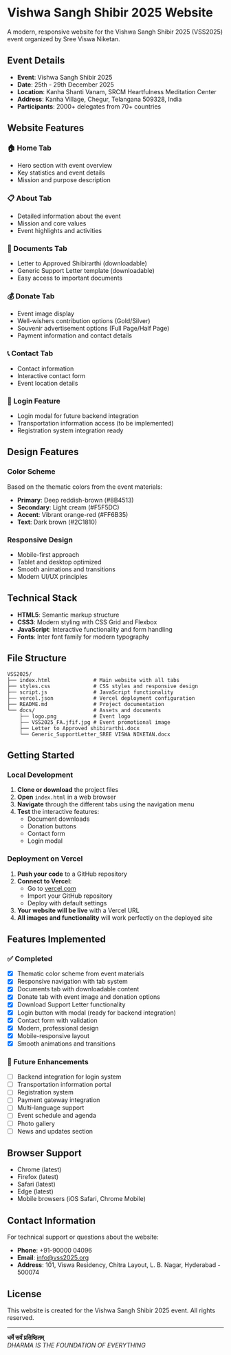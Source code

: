 # Vishwa Sangh Shibir 2025 Website

A modern, responsive website for the Vishwa Sangh Shibir 2025 (VSS2025) event organized by Sree Viswa Niketan.

## Event Details

- **Event**: Vishwa Sangh Shibir 2025
- **Date**: 25th - 29th December 2025
- **Location**: Kanha Shanti Vanam, SRCM Heartfulness Meditation Center
- **Address**: Kanha Village, Chegur, Telangana 509328, India
- **Participants**: 2000+ delegates from 70+ countries

## Website Features

### 🏠 Home Tab
- Hero section with event overview
- Key statistics and event details
- Mission and purpose description

### 📋 About Tab
- Detailed information about the event
- Mission and core values
- Event highlights and activities

### 📄 Documents Tab
- Letter to Approved Shibirarthi (downloadable)
- Generic Support Letter template (downloadable)
- Easy access to important documents

### 💰 Donate Tab
- Event image display
- Well-wishers contribution options (Gold/Silver)
- Souvenir advertisement options (Full Page/Half Page)
- Payment information and contact details

### 📞 Contact Tab
- Contact information
- Interactive contact form
- Event location details

### 🔐 Login Feature
- Login modal for future backend integration
- Transportation information access (to be implemented)
- Registration system integration ready

## Design Features

### Color Scheme
Based on the thematic colors from the event materials:
- **Primary**: Deep reddish-brown (#8B4513)
- **Secondary**: Light cream (#F5F5DC)
- **Accent**: Vibrant orange-red (#FF6B35)
- **Text**: Dark brown (#2C1810)

### Responsive Design
- Mobile-first approach
- Tablet and desktop optimized
- Smooth animations and transitions
- Modern UI/UX principles

## Technical Stack

- **HTML5**: Semantic markup structure
- **CSS3**: Modern styling with CSS Grid and Flexbox
- **JavaScript**: Interactive functionality and form handling
- **Fonts**: Inter font family for modern typography

## File Structure

```
VSS2025/
├── index.html              # Main website with all tabs
├── styles.css              # CSS styles and responsive design
├── script.js               # JavaScript functionality
├── vercel.json             # Vercel deployment configuration
├── README.md               # Project documentation
└── docs/                   # Assets and documents
    ├── logo.png            # Event logo
    ├── VSS2025_FA.jfif.jpg # Event promotional image
    ├── Letter to Approved shibirarthi.docx
    └── Generic_SupportLetter_SREE VISWA NIKETAN.docx
```

## Getting Started

### Local Development
1. **Clone or download** the project files
2. **Open** `index.html` in a web browser
3. **Navigate** through the different tabs using the navigation menu
4. **Test** the interactive features:
   - Document downloads
   - Donation buttons
   - Contact form
   - Login modal

### Deployment on Vercel
1. **Push your code** to a GitHub repository
2. **Connect to Vercel**:
   - Go to [vercel.com](https://vercel.com)
   - Import your GitHub repository
   - Deploy with default settings
3. **Your website will be live** with a Vercel URL
4. **All images and functionality** will work perfectly on the deployed site

## Features Implemented

### ✅ Completed
- [x] Thematic color scheme from event materials
- [x] Responsive navigation with tab system
- [x] Documents tab with downloadable content
- [x] Donate tab with event image and donation options
- [x] Download Support Letter functionality
- [x] Login button with modal (ready for backend integration)
- [x] Contact form with validation
- [x] Modern, professional design
- [x] Mobile-responsive layout
- [x] Smooth animations and transitions

### 🔄 Future Enhancements
- [ ] Backend integration for login system
- [ ] Transportation information portal
- [ ] Registration system
- [ ] Payment gateway integration
- [ ] Multi-language support
- [ ] Event schedule and agenda
- [ ] Photo gallery
- [ ] News and updates section

## Browser Support

- Chrome (latest)
- Firefox (latest)
- Safari (latest)
- Edge (latest)
- Mobile browsers (iOS Safari, Chrome Mobile)

## Contact Information

For technical support or questions about the website:
- **Phone**: +91-90000 04096
- **Email**: info@vss2025.org
- **Address**: 101, Viswa Residency, Chitra Layout, L. B. Nagar, Hyderabad - 500074

## License

This website is created for the Vishwa Sangh Shibir 2025 event. All rights reserved.

---

**धर्मे सर्वं प्रतिष्ठितम्**  
*DHARMA IS THE FOUNDATION OF EVERYTHING*
